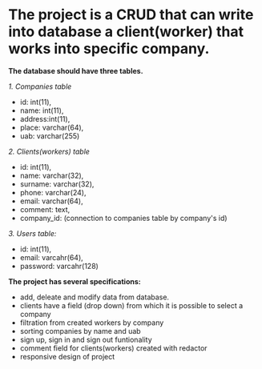 # The project is a CRUD that can write into database a client(worker) that works into specific company.

**The database should have three tables.**

*1. Companies table*

- id: int(11),
- name: int(11),
- address:int(11),
- place: varchar(64),
- uab: varchar(255)

*2. Clients(workers) table*

- id: int(11),
- name: varchar(32),
- surname: varchar(32),
- phone: varchar(24),
- email: varchar(64),
- comment: text,
- company_id: (connection to companies table by company's id)

*3. Users table:*

- id: int(11),
- email: varcahr(64),
- password: varcahr(128)

**The project has several specifications:**
- add, deleate and modify data from database. 
- clients have a field (drop down) from which it is possible to select a company
- filtration from created workers by company
- sorting companies by name and uab
- sign up, sign in and sign out funtionality
- comment field for clients(workers) created with redactor
- responsive design of project

